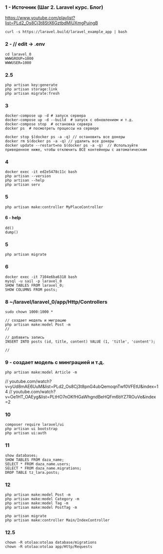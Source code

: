 ### 1 - Источник (Шаг 2. Laravel курс. Блог)
https://www.youtube.com/playlist?list=PLd2_Os8Cj3t8StX6GztbdMIUXmgPuingB

```
curl -s https://laravel.build/laravel_example_app | bash
```

### 2 - // edit -> .env
```
cd laravel_0
WWWGROUP=1000
WWWUSER=1000
```

### 2.5
```
php artisan key:generate
php artisan storage:link
php artisan migrate:fresh
```

### 3
```
docker-compose up -d # запуск сервера
docker-compose up -d --build  # запуск с обновлением и т.д.
docker-compose stop  # остановка сервера
docker ps  # посмотреть процессы на сервере 

docker stop $(docker ps -a -q) // остановить все докеры
docker rm $(docker ps -a -q) // удалить все докеры
docker update --restart=no $(docker ps -a -q)  // Используйте приведенное ниже, чтобы отключить ВСЕ контейнеры с автоматическим 
```

### 4
```
docker exec -it ed2e5478c11c bash
php artisan --version
php artisan --help
php artisan serv
```

### 5
```
php artisan make:controller MyPlaceController
```

#### 6 - help
```
dd()
dump()
```

### 5
```
php artisan migrate
```

### 6
```
docker exec -it 7104e6ba6318 bash
mysql -u sail -p laravel_0
SHOW TABLES FROM laravel_0;
SHOW COLUMNS FROM posts;
```

### 8  ~/laravel/laravel_0/app/Http/Controllers
```
sudo chown 1000:1000 *

// создает модель и миграцию
php artisan make:model Post -m
//

// добавить запись
INSERT INTO posts (id, title, content) VALUE (1, 'title', 'content');

//

```
### 9 - создает модель с минграцией и т.д.
```
php artisan make:model Article -m
```
// youtube.com/watch?v=yUd8mAE6UuM&list=PLd2_Os8Cj3t8pnG4ubQemoqnTwf0VFEtU&index=14
// youtube.com/watch?v=Oe1HT_OAEyg&list=PLtHO7nOKfHGaWhgndBeHQFm6bYZ7ROuVe&index=2

### 10 
```
composer require laravel/ui
php artisan ui bootstrap
php artisan ui:auth
```
### 11
```
show databases;
SHOW TABLES FROM daza_name;
SELECT * FROM daza_name.users;
SELECT * FROM daza_name.migrations;
DROP TABLE tz_lara.posts;
```
### 12
```
php artisan make:model Post -m
php artisan make:model Category -m
php artisan make:model Tag -m
php artisan make:model PostTag -m

php artisan migrate
php artisan make:controller Main/IndexController
```

### 12.5
```
chown -R otolaa:otolaa database/migrations
chown -R otolaa:otolaa app/Http/Requests
```
